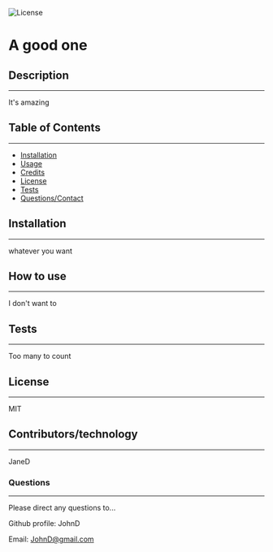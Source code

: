
![License](https://img.shields.io/static/v1?label=License&message=MIT&color=blue)
# A good one
## Description
---
It's amazing

## Table of Contents
---
* [Installation](#installation)
* [Usage](#usage)
* [Credits](#credits)
* [License](#license)
* [Tests](#tests)
* [Questions/Contact](#questions)

## Installation
---
whatever you want
## How to use
---
I don't want to
## Tests
---
Too many to count
## License
---
MIT
## Contributors/technology
---
JaneD
### Questions
---
Please direct any questions to...

Github profile: JohnD

Email: JohnD@gmail.com